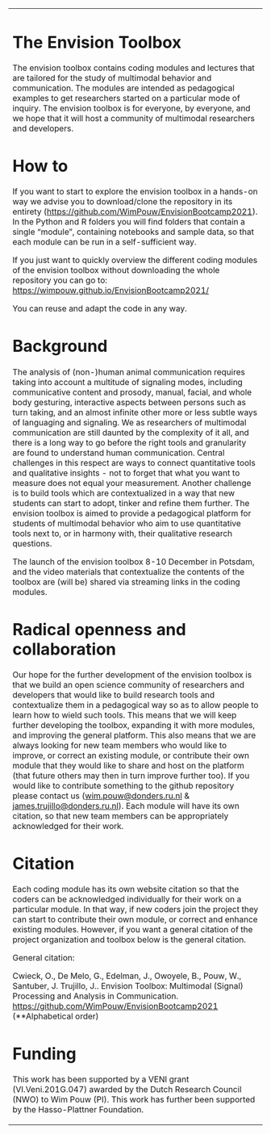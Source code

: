 

<table>
    <tr>
        <td>


# The Envision Toolbox
The envision toolbox contains coding modules and lectures that are tailored for the study of multimodal behavior and communication. The modules are intended as pedagogical examples to get researchers started on a particular mode of inquiry. The envision toolbox is for everyone, by everyone, and we hope that it will host a community of multimodal researchers and developers.  

# How to
If you want to start to explore the envision toolbox in a hands-on way we advise you to download/clone the repository in its entirety (https://github.com/WimPouw/EnvisionBootcamp2021). In the Python and R folders you will find folders that contain a single “module”, containing notebooks and sample data, so that each module can be run in a self-sufficient way.   

If you just want to quickly overview the different coding modules of the envision toolbox without downloading the whole repository you can go to: https://wimpouw.github.io/EnvisionBootcamp2021/

You can reuse and adapt the code in any way. 

# Background
The analysis of (non-)human animal communication requires taking into account a multitude of signaling modes, including communicative content and prosody, manual, facial, and whole body gesturing, interactive aspects between persons such as turn taking, and an almost infinite other more or less subtle ways of languaging and signaling. We as researchers of multimodal communication are still daunted by the complexity of it all, and there is a long way to go before the right tools and granularity are found to understand human communication. Central challenges in this respect are ways to connect quantitative tools and qualitative insights - not to forget that what you want to measure does not equal your measurement. Another challenge is to build tools which are contextualized in a way that new students can start to adopt, tinker and refine them further. The envision toolbox is aimed to provide a pedagogical platform for students of multimodal behavior who aim to use quantitative tools next to, or in harmony with, their qualitative research questions.  

The launch of the envision toolbox 8-10 December in Potsdam, and the video materials that contextualize the contents of the toolbox are (will be) shared via streaming links in the coding modules.

# Radical openness and collaboration
Our hope for the further development of the envision toolbox is that we build an open science community of researchers and developers that would like to build research tools and contextualize them in a pedagogical way so as to allow people to learn how to wield such tools. This means that we will keep further developing the toolbox, expanding it with more modules, and improving the general platform. This also means that we are always looking for new team members who would like to improve, or correct an existing module, or contribute their own module that they would like to share and host on the platform (that future others may then in turn improve further too). If you would like to contribute something to the github repository please contact us (wim.pouw@donders.ru.nl & james.trujillo@donders.ru.nl). Each module will have its own citation, so that new team members can be appropriately acknowledged for their work.

# Citation
Each coding module has its own website citation so that the coders can be acknowledged individually for their work on a particular module. In that way, if new coders join the project they can start to contribute their own module, or correct and enhance existing modules. However, if you want a general citation of the project organization and toolbox below is the general citation.

General citation: 

Cwieck, O., De Melo, G., Edelman, J., Owoyele, B., Pouw, W., Santuber, J. Trujillo, J.. Envision Toolbox: Multimodal (Signal) Processing and Analysis in Communication. https://github.com/WimPouw/EnvisionBootcamp2021 
 (**Alphabetical order) 
 
# Funding
 This work has been supported by a VENI grant (VI.Veni.201G.047) awarded by the Dutch Research Council (NWO) to Wim Pouw (PI). This work has further been supported by the Hasso-Plattner Foundation.
        
 </td>
       
</tr>
</table>


